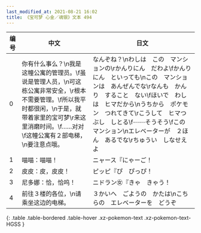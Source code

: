 ```yaml
---
last_modified_at: 2021-08-21 16:02
title: 《宝可梦 心金／魂银》文本 494
---
```

| 编号 | 中文 | 日文 |
| ---- | ---- | ---- |
| 0 | 你有什么事么？\n我是这幢公寓的管理员。\f虽说是管理人员，\n可这栋公寓非常安全，\r根本不需要管理。\f所以我平时都很闲，\n于是，就带着家里的宝可梦\r来这里消磨时间。\f……对对\f这幢公寓有２部电梯，\n要注意点哦。 | なんぞね？\nわしは　この　マンションの\rかんりにん　だわよ\fかんりにん　といっても\nこの　マンションは　あんぜんでな\rなんも　かんり　すること　ない\fほいで　わしは　ヒマだから\nうちから　ポケモン　つれてきて\rこうして　ヒマつぶし　しとる\f⋯⋯そうそう\fこの　マンション\nエレベーターが　２ほん　あるでな\rちゅうい　しなせえよ |
| 1 | 喵喵：喵喵！ | ニャース『にゃーご！ |
| 2 | 皮皮：皮，皮皮！ | ピッピ『ぴ　ぴっぴ！ |
| 3 | 尼多娜：恰，恰呜！ | ニドラン㊛『きゃ　きゃう！ |
| 4 | 前往３楼的各位，\n请乘坐这边的电梯。 | ３かいへ　ごようの　かたは\nこちらの　エレベーターを　どうぞ |
{: .table .table-bordered .table-hover .xz-pokemon-text .xz-pokemon-text-HGSS }